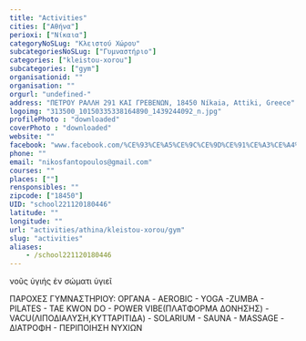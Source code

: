 ```yaml
---
title: "Activities"
cities: ["Αθήνα"]
perioxi: ["Νίκαια"]
categoryNoSLug: "Κλειστού Χώρου"
subcategoriesNoSLug: ["Γυμναστήριο"]
categories: ["kleistou-xorou"]
subcategories: ["gym"]
organisationid: ""
organisation: ""
orgurl: "undefined-"
address: "ΠΕΤΡΟΥ ΡΑΛΛΗ 291 ΚΑΙ ΓΡΕΒΕΝΩΝ, 18450 Níkaia, Attiki, Greece"
logoimg: "313500_10150335338164890_1439244092_n.jpg"
profilePhoto : "downloaded"
coverPhoto : "downloaded"
website: ""
facebook: "www.facebook.com/%CE%93%CE%A5%CE%9C%CE%9D%CE%91%CE%A3%CE%A4%CE%97%CE%A1%CE%99%CE%9F-ACTIVITIES/113210542034893?sk=photos_stream"
phone: ""
email: "nikosfantopoulos@gmail.com"
courses: ""
places: [""]
rensponsibles: ""
zipcode: ["18450"]
UID: "school221120180446"
latitude: ""
longitude: ""
url: "activities/athina/kleistou-xorou/gym"
slug: "activities"
aliases:
    - /school221120180446
---
```



νοῦς ὑγιής ἐν σώματι ὑγιεῖ

ΠΑΡΟΧΕΣ ΓΥΜΝΑΣΤΗΡΙΟΥ: ΟΡΓΑΝΑ - AEROBIC - YOGA -ZUMBA - PILATES - TAE KWON DO - POWER VIBE(ΠΛΑΤΦΟΡΜΑ ΔΟΝΗΣΗΣ) - VACU(ΛΙΠΟΔΙΑΛΥΣΗ,ΚΥΤΤΑΡΙΤΙΔΑ) - SOLARIUM - SAUNA - MASSAGE - ΔΙΑΤΡΟΦΗ - ΠΕΡΙΠΟΙΗΣΗ ΝΥΧΙΩΝ